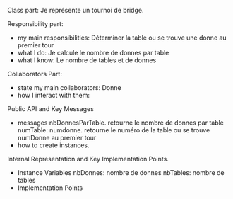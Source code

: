 Class part: Je représente un tournoi de bridge.

Responsibility part: 
- my main responsibilities: Déterminer la table ou se trouve une donne au premier tour
- what I do: Je calcule le nombre de donnes par table 
- what I know: Le nombre de tables et de donnes

Collaborators Part: 
- state my main collaborators: Donne
- how I interact with them: 

Public API and Key Messages
- messages
 nbDonnesParTable. retourne le nombre de donnes par table
 numTable: numdonne. retourne le numéro de la table ou se trouve numDonne au premier tour
- how to create instances.
 
Internal Representation and Key Implementation Points.
- Instance Variables
 nbDonnes: nombre de donnes
 nbTables: nombre de tables
- Implementation Points
